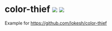 # color-thief <img src="https://visitor-badge.glitch.me/badge?page_id=jsupa.color-thief"> <img src="https://wakatime.com/badge/github/jsupa/color-thief.svg">

Example for https://github.com/lokesh/color-thief
